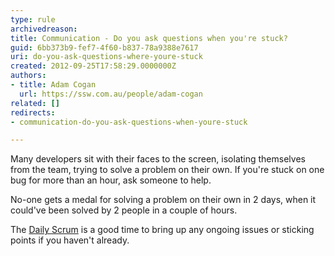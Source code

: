 ```yaml
---
type: rule
archivedreason: 
title: Communication - Do you ask questions when you're stuck?
guid: 6bb373b9-fef7-4f60-b837-78a9388e7617
uri: do-you-ask-questions-where-youre-stuck
created: 2012-09-25T17:58:29.0000000Z
authors:
- title: Adam Cogan
  url: https://ssw.com.au/people/adam-cogan
related: []
redirects:
- communication-do-you-ask-questions-when-youre-stuck

---
```


Many developers sit with their faces to the screen, isolating themselves from                     the team, trying to solve a problem on their own. If you're stuck on one bug for                     more than an hour, ask someone to help.

<!--endintro-->

No-one gets a medal for solving a problem                     on their own in 2 days, when it could've been solved by 2 people in a couple of                     hours.

The [Daily Scrum](/methodology-do-you-do-daily-scrums-aka-stand-up-meetings) is a good time to bring up any ongoing issues or sticking points if you haven't already.
